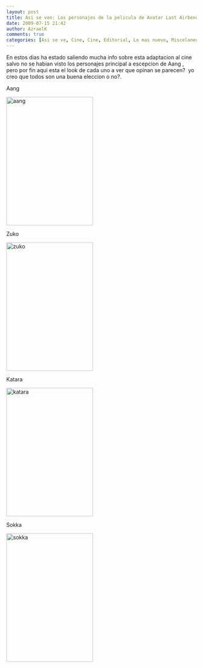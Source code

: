 ```yaml
---
layout: post
title: Asi se ven: Los personajes de la pelicula de Avatar Last Airbender
date: 2009-07-15 21:42
author: AzraelK
comments: true
categories: [Asi se ve, Cine, Cine, Editorial, Lo mas nuevo, Miscelaneos, Primera plana]
---
```

<p>En estos dias ha estado saliendo mucha info sobre esta adaptacion al cine salvo no se habian visto los personajes principal a escepcion de Aang , pero por fin aqui esta el look de cada uno a ver que opinan se parecen?  yo creo que todos son una buena eleccion o no?.</p>
<p>Aang</p>
<p><img title="aang" src="http://www.theultrageeks.com/ug3/../wordpress25/wp-content/themes/mimbo2.2/images/aang.jpg" alt="aang" width="229" height="339"></p>
<p>Zuko</p>
<p><img title="zuko" src="http://www.theultrageeks.com/ug3/../wordpress25/wp-content/themes/mimbo2.2/images/zuko.jpg" alt="zuko" width="229" height="339"></p>
<p>Katara</p>
<p><img title="katara" src="http://www.theultrageeks.com/ug3/../wordpress25/wp-content/themes/mimbo2.2/images/katara.jpg" alt="katara" width="229" height="339"></p>
<p>Sokka</p>
<p><img title="sokka" src="http://www.theultrageeks.com/ug3/../wordpress25/wp-content/themes/mimbo2.2/images/sokka.jpg" alt="sokka" width="229" height="339"></p>
